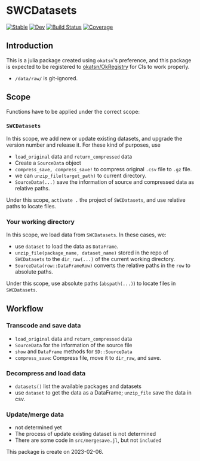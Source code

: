 # SWCDatasets

[![Stable](https://img.shields.io/badge/docs-stable-blue.svg)](https://okatsn.github.io/SWCDatasets.jl/stable/)
[![Dev](https://img.shields.io/badge/docs-dev-blue.svg)](https://okatsn.github.io/SWCDatasets.jl/dev/)
[![Build Status](https://github.com/okatsn/SWCDatasets.jl/actions/workflows/CI.yml/badge.svg?branch=main)](https://github.com/okatsn/SWCDatasets.jl/actions/workflows/CI.yml?query=branch%3Amain)
[![Coverage](https://codecov.io/gh/okatsn/SWCDatasets.jl/branch/main/graph/badge.svg)](https://codecov.io/gh/okatsn/SWCDatasets.jl)


## Introduction

This is a julia package created using `okatsn`'s preference, and this package is expected to be registered to [okatsn/OkRegistry](https://github.com/okatsn/OkRegistry) for CIs to work properly.

- `/data/raw/` is git-ignored.

## Scope
Functions have to be applied under the correct scope: 
### `SWCDatasets`
In this scope, we add new or update existing datasets, and upgrade the version number and release it.
For these kind of purposes, use 
- `load_original` data and `return_compressed` data
- Create a `SourceData` object
- `compress_save, compress_save!` to compress original `.csv` file to `.gz` file.
- we can `unzip_file(target_path)` to current directory.
- `SourceData(...)` save the information of source and compressed data as relative paths.

Under this scope, `activate .` the project of `SWCDatasets`, and use relative paths to locate files.


### Your working directory
In this scope, we load data from `SWCDatasets`.
In these cases, we:
- use `dataset` to load the data as `DataFrame`.
- `unzip_file(package_name, dataset_name)` stored in the repo of `SWCDatasets` to the `dir_raw(...)` of the current working directory.
- `SourceData(row::DataFrameRow)` converts the relative paths in the `row` to absolute paths.


Under this scope, use absolute paths (`abspath(...)`) to locate files in `SWCDatasets`.


## Workflow
### Transcode and save data
- `load_original` data and `return_compressed` data
- `SourceData` for the information of the source file
- `show` and `DataFrame` methods for `SD::SourceData`
- `compress_save`: Compress file, move it to `dir_raw`, and save.

### Decompress and load data
- `datasets()` list the available packages and datasets
- use `dataset` to get the data as a DataFrame; `unzip_file` save the data in csv.

### Update/merge data
- not determined yet
- The process of update existing dataset is not determined
- There are some code in `src/mergesave.jl`, but not `include`d

This package is create on 2023-02-06.
